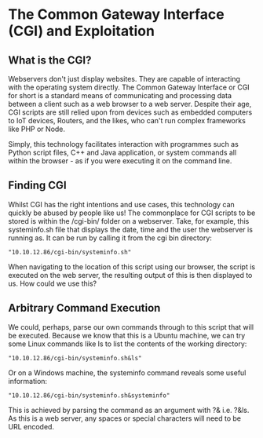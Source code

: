 # The Common Gateway Interface (CGI) and Exploitation

## What is the CGI?
Webservers don't just display websites. They are capable of interacting with the operating system directly. The Common Gateway Interface or CGI for short is a standard means of communicating and processing data between a client such as a web browser to a web server. Despite their age, CGI scripts are still relied upon from devices such as embedded computers to IoT devices, Routers, and the likes, who can't run complex frameworks like PHP or Node. 

Simply, this technology facilitates interaction with programmes such as Python script files, C++ and Java application, or system commands all within the browser - as if you were executing it on the command line.

## Finding CGI
Whilst CGI has the right intentions and use cases, this technology can quickly be abused by people like us! The commonplace for CGI scripts to be stored is within the /cgi-bin/ folder on a webserver. Take, for example, this systeminfo.sh file that displays the date, time and the user the webserver is running as. It can be run by calling it from the cgi bin directory:

	"10.10.12.86/cgi-bin/systeminfo.sh"

When navigating to the location of this script using our browser, the script is executed on the web server, the resulting output of this is then displayed to us. How could we use this?

## Arbitrary Command Execution
We could, perhaps, parse our own commands through to this script that will be executed. Because we know that this is a Ubuntu machine,  we can try some Linux commands like ls to list the contents of the working directory:

	"10.10.12.86/cgi-bin/systeminfo.sh&ls"

Or on a Windows machine, the systeminfo command reveals some useful information:

	"10.10.12.86/cgi-bin/systeminfo.sh&systeminfo"

This is achieved by parsing the command as an argument with ?& i.e. ?&ls. As this is a web server, any spaces or special characters will need to be URL encoded.
